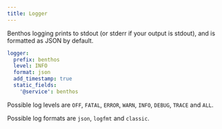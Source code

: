 ```yaml
---
title: Logger
---
```


Benthos logging prints to stdout (or stderr if your output is stdout), and is formatted as JSON by default.

```yaml
logger:
  prefix: benthos
  level: INFO
  format: json
  add_timestamp: true
  static_fields:
    '@service': benthos
```

Possible log levels are `OFF`, `FATAL`, `ERROR`, `WARN`, `INFO`, `DEBUG`, `TRACE` and `ALL`.

Possible log formats are `json`, `logfmt` and `classic`.

